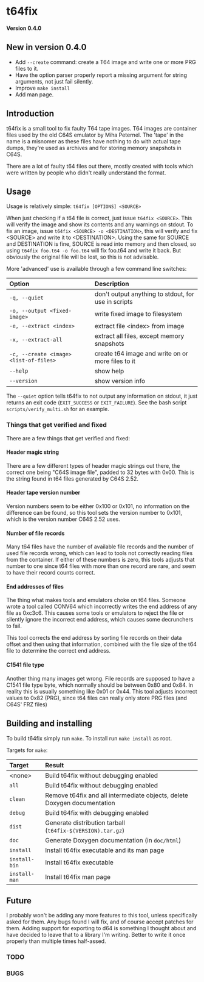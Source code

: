 # t64fix

**Version 0.4.0**

## New in version 0.4.0

* Add `--create` command: create a T64 image and write one or more PRG files to it.
* Have the option parser properly report a missing argument for string arguments,
  not just fail silently.
* Improve `make install`
* Add man page.


## Introduction

t64fix is a small tool to fix faulty T64 tape images. T64 images are container
files used by the old C64S emulator by Miha Peternel. The 'tape' in the name is
a misnomer as these files have nothing to do with actual tape dumps, they're
used as archives and for storing memory snapshots in C64S.

There are a lot of faulty t64 files out there, mostly created with tools which
were written by people who didn't really understand the format.


## Usage

Usage is relatively simple: `t64fix [OPTIONS] <SOURCE>`

When just checking if a t64 file is correct, just issue `t64fix <SOURCE>`. This
will verify the image and show its contents and any warnings on stdout. To fix
an image, issue `t64fix <SOURCE> -o <DESTINATION>`, this will verify and fix
\<SOURCE\> and write it to \<DESTINATION\>. Using the same for SOURCE and
DESTINATION is fine, SOURCE is read into memory and then closed, so using
`t64fix foo.t64 -o foo.t64` will fix foo.t64 and write it back. But obviously
the original file will be lost, so this is not advisable.


More 'advanced' use is available through a few command line switches:

| Option                                    | Description                                         |
|:----------------------------------------- |:----------------------------------------------------|
| `-q, --quiet`                             | don't output anything to stdout, for use in scripts |
| `-o, --output <fixed-image>`              | write fixed image to filesystem                     |
| `-e, --extract <index>`                   | extract file \<index\> from image                   |
| `-x, --extract-all`                       | extract all files, except memory snapshots          |
| `-c, --create <image> <list-of-files>`    | create t64 image and write on or more files to it   |
| `--help`                                  | show help                                           |
| `--version`                               | show version info                                   |


The `--quiet` option tells t64fix to not output any information on stdout, it
just returns an exit code (`EXIT_SUCCESS` or `EXIT_FAILURE`). See the bash
script `scripts/verify_multi.sh` for an example.



### Things that get verified and fixed

There are a few things that get verified and fixed:

#### Header magic string

There are a few different types of header magic strings out there, the correct
one being "C64S image file", padded to 32 bytes with 0x00. This is the string
found in t64 files generated by C64S 2.52.

#### Header tape version number

Version numbers seem to be either 0x100 or 0x101, no information on the
difference can be found, so this tool sets the version number to 0x101, which
is the version number C64S 2.52 uses.

#### Number of file records

Many t64 files have the number of available file records and the number of
used file records wrong, which can lead to tools not correctly reading files
from the container. If either of these numbers is zero, this tools adjusts that
number to one since t64 files with more than one record are rare, and seem to
have their record counts correct.

#### End addresses of files

The thing what makes tools and emulators choke on t64 files. Someone wrote a tool
called CONV64 which incorrectly writes the end address of any file as 0xc3c6.
This causes some tools or emulators to reject the file or silently ignore the
incorrect end address, which causes some decrunchers to fail.

This tool corrects the end address by sorting file records on their data offset
and then using that information, combined with the file size of the t64 file
to determine the correct end address.

#### C1541 file type

Another thing many images get wrong. File records are supposed to have a C1541
file type byte, which normally should be between 0x80 and 0x84. In reality this
is usually something like 0x01 or 0x44. This tool adjusts incorrect values to
0x82 (PRG), since t64 files can really only store PRG files (and C64S' FRZ files)


## Building and installing

To build t64fix simply run `make`. To install run `make install` as root.

Targets for `make`:

| Target          | Result
|:--------------- |:------------------------------------------------------------------------- |
| \<none\>        | Build t64fix without debugging enabled                                    |
| `all`           | Build t64fix without debugging enabled                                    |
| `clean`         | Remove t64fix and all intermediate objects, delete Doxygen documentation  |
| `debug`         | Build t64fix with debugging enabled                                       |
| `dist`          | Generate distribution tarball (`t64fix-$(VERSION).tar.gz`)                |
| `doc`           | Generate Doxygen documentation (in `doc/html`)                            |
| `install`       | Install t64fix executable and its man page                                |
| `install-bin`   | Install t64fix executable                                                 |
| `install-man`   | Install t64fix man page                                                   |



## Future

I probably won't be adding any more features to this tool, unless specifically
asked for them. Any bugs found I will fix, and of course accept patches for
them.
Adding support for exporting to d64 is something I thought about and have
decided to leave that to a library I'm writing. Better to write it once properly
than multiple times half-assed.


### TODO


### BUGS



